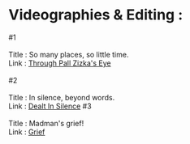
<h1>Videographies & Editing :</h1>

#1 <br/><br/>
Title : So many places, so little time. <br/>
Link  : <a href="https://www.facebook.com/61551031722598/videos/1204568377612193/">Through Pall Zizka's Eye</a> <br/>
<br/>
#2<br/><br/>
Title : In silence, beyond words. <br/>
Link  : <a href="https://www.facebook.com/61551031722598/videos/275314468650906"> Dealt In Silence</a>
#3<br/><br/>
Title : Madman's grief! <br/>
Link  : <a href="https://www.facebook.com/61551031722598/videos/1708949742865010"> Grief </a>
